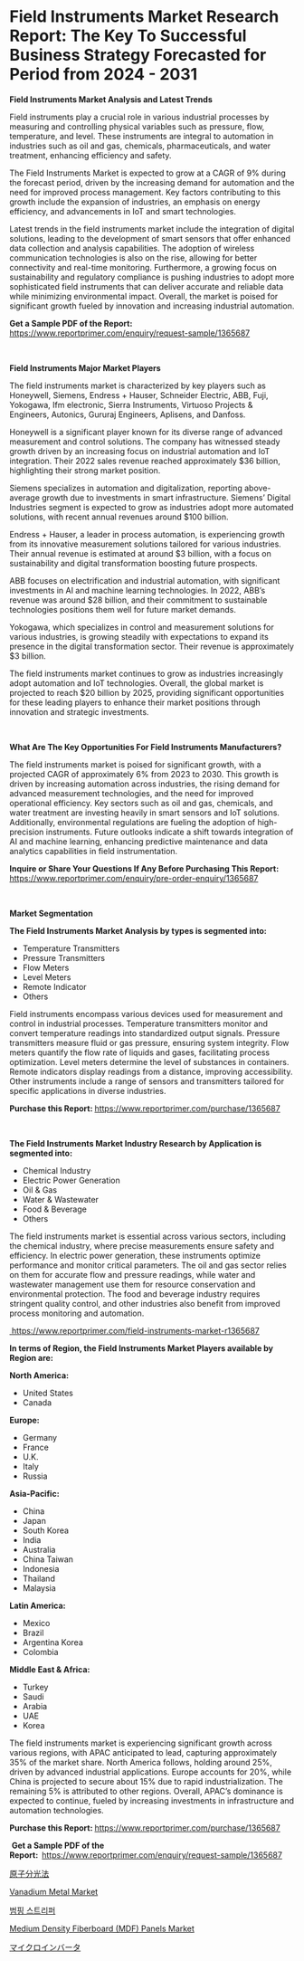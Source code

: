 <p><h1>Field Instruments Market Research Report: The Key To Successful Business Strategy Forecasted for Period from 2024 - 2031</h1></p><p><strong>Field Instruments Market Analysis and Latest Trends</strong></p>
<p><p>Field instruments play a crucial role in various industrial processes by measuring and controlling physical variables such as pressure, flow, temperature, and level. These instruments are integral to automation in industries such as oil and gas, chemicals, pharmaceuticals, and water treatment, enhancing efficiency and safety.</p><p>The Field Instruments Market is expected to grow at a CAGR of 9% during the forecast period, driven by the increasing demand for automation and the need for improved process management. Key factors contributing to this growth include the expansion of industries, an emphasis on energy efficiency, and advancements in IoT and smart technologies. </p><p>Latest trends in the field instruments market include the integration of digital solutions, leading to the development of smart sensors that offer enhanced data collection and analysis capabilities. The adoption of wireless communication technologies is also on the rise, allowing for better connectivity and real-time monitoring. Furthermore, a growing focus on sustainability and regulatory compliance is pushing industries to adopt more sophisticated field instruments that can deliver accurate and reliable data while minimizing environmental impact. Overall, the market is poised for significant growth fueled by innovation and increasing industrial automation.</p></p>
<p><strong>Get a Sample PDF of the Report:&nbsp;</strong> <a href="https://www.reportprimer.com/enquiry/request-sample/1365687">https://www.reportprimer.com/enquiry/request-sample/1365687</a></p>
<p>&nbsp;</p>
<p><strong>Field Instruments Major Market Players</strong></p>
<p><p>The field instruments market is characterized by key players such as Honeywell, Siemens, Endress + Hauser, Schneider Electric, ABB, Fuji, Yokogawa, Ifm electronic, Sierra Instruments, Virtuoso Projects & Engineers, Autonics, Gururaj Engineers, Aplisens, and Danfoss. </p><p>Honeywell is a significant player known for its diverse range of advanced measurement and control solutions. The company has witnessed steady growth driven by an increasing focus on industrial automation and IoT integration. Their 2022 sales revenue reached approximately $36 billion, highlighting their strong market position.</p><p>Siemens specializes in automation and digitalization, reporting above-average growth due to investments in smart infrastructure. Siemens’ Digital Industries segment is expected to grow as industries adopt more automated solutions, with recent annual revenues around $100 billion.</p><p>Endress + Hauser, a leader in process automation, is experiencing growth from its innovative measurement solutions tailored for various industries. Their annual revenue is estimated at around $3 billion, with a focus on sustainability and digital transformation boosting future prospects.</p><p>ABB focuses on electrification and industrial automation, with significant investments in AI and machine learning technologies. In 2022, ABB’s revenue was around $28 billion, and their commitment to sustainable technologies positions them well for future market demands.</p><p>Yokogawa, which specializes in control and measurement solutions for various industries, is growing steadily with expectations to expand its presence in the digital transformation sector. Their revenue is approximately $3 billion.</p><p>The field instruments market continues to grow as industries increasingly adopt automation and IoT technologies. Overall, the global market is projected to reach $20 billion by 2025, providing significant opportunities for these leading players to enhance their market positions through innovation and strategic investments.</p></p>
<p>&nbsp;</p>
<p><strong>What Are The Key Opportunities For Field Instruments Manufacturers?</strong></p>
<p><p>The field instruments market is poised for significant growth, with a projected CAGR of approximately 6% from 2023 to 2030. This growth is driven by increasing automation across industries, the rising demand for advanced measurement technologies, and the need for improved operational efficiency. Key sectors such as oil and gas, chemicals, and water treatment are investing heavily in smart sensors and IoT solutions. Additionally, environmental regulations are fueling the adoption of high-precision instruments. Future outlooks indicate a shift towards integration of AI and machine learning, enhancing predictive maintenance and data analytics capabilities in field instrumentation.</p></p>
<p><strong>Inquire or Share Your Questions If Any Before Purchasing This Report:</strong> <a href="https://www.reportprimer.com/enquiry/pre-order-enquiry/1365687">https://www.reportprimer.com/enquiry/pre-order-enquiry/1365687</a></p>
<p>&nbsp;</p>
<p><strong>Market Segmentation</strong></p>
<p><strong>The Field Instruments Market Analysis by types is segmented into:</strong></p>
<p><ul><li>Temperature Transmitters</li><li>Pressure Transmitters</li><li>Flow Meters</li><li>Level Meters</li><li>Remote Indicator</li><li>Others</li></ul></p>
<p><p>Field instruments encompass various devices used for measurement and control in industrial processes. Temperature transmitters monitor and convert temperature readings into standardized output signals. Pressure transmitters measure fluid or gas pressure, ensuring system integrity. Flow meters quantify the flow rate of liquids and gases, facilitating process optimization. Level meters determine the level of substances in containers. Remote indicators display readings from a distance, improving accessibility. Other instruments include a range of sensors and transmitters tailored for specific applications in diverse industries.</p></p>
<p><strong>Purchase this Report:&nbsp;</strong><a href="https://www.reportprimer.com/purchase/1365687">https://www.reportprimer.com/purchase/1365687</a></p>
<p>&nbsp;</p>
<p><strong>The Field Instruments Market Industry Research by Application is segmented into:</strong></p>
<p><ul><li>Chemical Industry</li><li>Electric Power Generation</li><li>Oil & Gas</li><li>Water & Wastewater</li><li>Food & Beverage</li><li>Others</li></ul></p>
<p><p>The field instruments market is essential across various sectors, including the chemical industry, where precise measurements ensure safety and efficiency. In electric power generation, these instruments optimize performance and monitor critical parameters. The oil and gas sector relies on them for accurate flow and pressure readings, while water and wastewater management use them for resource conservation and environmental protection. The food and beverage industry requires stringent quality control, and other industries also benefit from improved process monitoring and automation.</p></p>
<p><a href="https://www.reportprimer.com/field-instruments-market-r1365687">&nbsp;https://www.reportprimer.com/field-instruments-market-r1365687</a></p>
<p><strong>In terms of Region, the Field Instruments Market Players available by Region are:</strong></p>
<p>
    <p> <strong> North America: </strong>
        <ul>
            <li>United States</li>
            <li>Canada</li>
        </ul>
        </p> 
    <p> <strong> Europe: </strong>
        <ul>
            <li>Germany</li>
            <li>France</li>
            <li>U.K.</li>
            <li>Italy</li>
            <li>Russia</li>
        </ul>
        </p> 
    <p> <strong> Asia-Pacific: </strong>
        <ul>
            <li>China</li>
            <li>Japan</li>
            <li>South Korea</li>
            <li>India</li>
            <li>Australia</li>
            <li>China Taiwan</li>
            <li>Indonesia</li>
            <li>Thailand</li>
            <li>Malaysia</li>
        </ul>
        </p> 
    <p> <strong> Latin America: </strong>
        <ul>
            <li>Mexico</li>
            <li>Brazil</li>
            <li>Argentina Korea</li>
            <li>Colombia</li>
        </ul>
        </p> 
    <p> <strong> Middle East & Africa: </strong>
        <ul>
            <li>Turkey</li>
            <li>Saudi</li>
            <li>Arabia</li>
            <li>UAE</li>
            <li>Korea</li>
        </ul>
    </p>
    </p>
<p><p>The field instruments market is experiencing significant growth across various regions, with APAC anticipated to lead, capturing approximately 35% of the market share. North America follows, holding around 25%, driven by advanced industrial applications. Europe accounts for 20%, while China is projected to secure about 15% due to rapid industrialization. The remaining 5% is attributed to other regions. Overall, APAC’s dominance is expected to continue, fueled by increasing investments in infrastructure and automation technologies.</p></p>
<p><strong>Purchase this Report: </strong><a href="https://www.reportprimer.com/purchase/1365687">https://www.reportprimer.com/purchase/1365687</a></p>
<p>&nbsp;<strong>Get a Sample PDF of the Report:&nbsp;&nbsp;</strong><a href="https://www.reportprimer.com/enquiry/request-sample/1365687">https://www.reportprimer.com/enquiry/request-sample/1365687</a></p>
<p><strong></strong></p>
<p><p><a href="https://medium.com/@ridleydamion/%E5%8E%9F%E5%AD%90%E3%82%B9%E3%83%9A%E3%82%AF%E3%83%88%E3%83%AD%E3%82%B9%E3%82%B3%E3%83%94%E3%83%BC%E5%B8%82%E5%A0%B4%E3%81%AE%E6%A6%82%E8%A6%81-2024%E5%B9%B4%E3%81%8B%E3%82%892031%E5%B9%B4%E3%81%BE%E3%81%A7%E3%81%AE%E3%82%B0%E3%83%AD%E3%83%BC%E3%83%90%E3%83%AB%E5%B8%82%E5%A0%B4%E5%8B%95%E5%90%91%E3%81%A8%E5%B0%86%E6%9D%A5%E3%81%AE%E5%B1%95%E6%9C%9B-18b7b26b74c3?postPublishedType=repub">原子分光法</a></p><p><a href="https://www.linkedin.com/pulse/what-growth-opportunities-challenges-vanadium-metal-market-bultigen-ofilc?trackingId=V1kCB863SCKVwIRU%2BDxNAA%3D%3D">Vanadium Metal Market</a></p><p><a href="https://medium.com/@ixknzplk81/%EC%84%B1%EA%B3%B5%EC%9D%84-%EC%9C%84%ED%95%9C-%EC%A0%84%EB%9E%B5%EC%A0%81-%EB%A1%9C%EB%93%9C%EB%A7%B5-%EA%B8%80%EB%A1%9C%EB%B2%8C-%EB%B2%94%ED%95%91-%EC%8A%A4%ED%8A%B8%EB%A6%AC%ED%8D%BC-%EC%8B%9C%EC%9E%A5-%EB%B6%84%EC%84%9D-2024-2031-0c38e3710047?postPublishedType=repub">범핑 스트리퍼</a></p><p><a href="https://issuu.com/reportprime-2/docs/medium-density-fiberboard-mdf-panel_a5cac4ad9cffea">Medium Density Fiberboard (MDF) Panels Market</a></p><p><a href="https://medium.com/@ridleydamion/%E5%9C%B0%E5%9F%9F%E5%B8%82%E5%A0%B4%E3%81%AF%E3%83%9E%E3%82%A4%E3%82%AF%E3%83%AD%E3%82%A4%E3%83%B3%E3%83%90%E3%83%BC%E3%82%BF%E3%83%BC%E3%83%9E%E3%83%BC%E3%82%B1%E3%83%83%E3%83%88%E3%81%AE%E9%9D%A9%E6%96%B0%E3%81%AB%E3%81%A9%E3%81%AE%E3%82%88%E3%81%86%E3%81%AB%E9%81%A9%E5%BF%9C%E3%81%97%E3%81%A6%E3%81%84%E3%82%8B%E3%81%8B-2024%E5%B9%B4%E3%81%8B%E3%82%892031%E5%B9%B4%E3%81%BE%E3%81%A7%E3%81%AE%E6%9C%9F%E9%96%93%E3%81%AE%E4%B8%BB%E8%A6%81%E3%81%AA%E5%B8%82%E5%A0%B4%E5%8B%95%E5%90%91%E3%81%A8%E4%BA%88%E6%B8%AC-05a88d9f3bf6?postPublishedType=repub">マイクロインバータ</a></p></p>